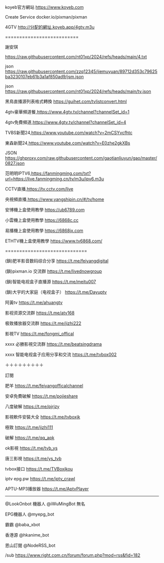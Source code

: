 koyeb官方網站
https://www.koyeb.com

Create Service
docker.io/pixman/pixman

4GTV
http://分配的網址.koyeb.app/4gtv.m3u

==========================

謝安琪

https://raw.githubusercontent.com/nt01xp/2024/refs/heads/main/4.txt

json  https://raw.githubusercontent.com/zzq12345/jiemuyuan/89712d353c79625ba3230107eb61b3a1af850ad9/jsm.json

json  https://raw.githubusercontent.com/nt01xp/2024/refs/heads/main/tv.json

黑鳥直播源列表格式轉換 https://guihet.com/tvlistconvert.html

4gtv豪華頻道餐,https://www.4gtv.tv/channel?channelSet_id=1

4gtv免費頻道,https://www.4gtv.tv/channel?channelSet_id=4

TVBS新聞24,https://www.youtube.com/watch?v=2mCSYvcfhtc

東森新聞24,https://www.youtube.com/watch?v=E0zhe2gkXBs

JSON https://ghproxy.com/raw.githubusercontent.com/gaotianliuyun/gao/master/0827.json

范明明IPTV6,https://fanmingming.com/txt?url=https://live.fanmingming.cn/tv/m3u/ipv6.m3u

CCTV直播,https://tv.cctv.com/live

央視頻直播,https://www.yangshipin.cn/#/tv/home

安博機上盒使用教學 https://ub6789.com

小雲機上盒使用教學 https://6868c.cc

易播機上盒使用教學 https://6868jx.com

ETHTV機上盒使用教學 https://www.tv6868.com/

=============================

(鎖)肥羊影音数码综合分享 https://t.me/feiyangdigital

(鎖)pixman.io 交流群 https://t.me/livednowgroup

(鎖)智能电视盒子直播源 https://t.me/meitu007

(鎖)大宇的大家庭（电视盒子） https://t.me/Dayuptv

阿黃tv https://t.me/ahuangtv

影视资源交流群 https://t.me/atv168

极致播放器交流群 https://t.me/jizhi222

影視TV https://t.me/fongmi_offical

xxxx 必勝影視交流群 https://t.me/beatsingdrama

xxxx 智能电视盒子应用分享和交流 https://t.me/tvbox002

＋＋＋＋＋＋＋＋＋

訂閱

肥羊 https://t.me/feiyangofficalchannel

安卓免費破解 https://t.me/pojieshare

八度破解 https://t.me/pjrjzy

影視軟件安裝大全 https://t.me/tvboxjk

極致 https://t.me/jizhi111

破解 https://t.me/qq_apk

ok影視 https://t.me/tvb_ys

唐三影視 https://t.me/ys_tvb

tvbox接口 https://t.me/TVBoxjkou

iptv epg.pw https://t.me/iptv_crawl

APTU-MP3播放器 https://t.me/AptvPlayer

********

@LookOnbot 機器人
@iWuMingBot 無名

EPG機器人 @myepg_bot

霸霸 @baba_xbot

香港源 @hkanime_bot

恩山訂閱 @NodeRSS_bot

/sub https://www.right.com.cn/forum/forum.php?mod=rss&fid=182
